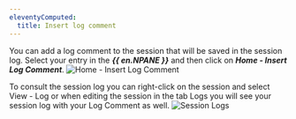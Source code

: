 ```yaml
---
eleventyComputed:
  title: Insert log comment
---
```

You can add a log comment to the session that will be saved in the session log. Select your entry in the ***{{ en.NPANE }}*** and then click on ***Home - Insert Log Comment***.
![Home - Insert Log Comment](https://cdnweb.devolutions.net/docs/en/rdm/mac/clip10330.png)

To consult the session log you can right-click on the session and select View - Log or when editing the session in the tab Logs you will see your session log with your Log Comment as well.
![Session Logs](https://cdnweb.devolutions.net/docs/en/rdm/mac/clip10125.png)

